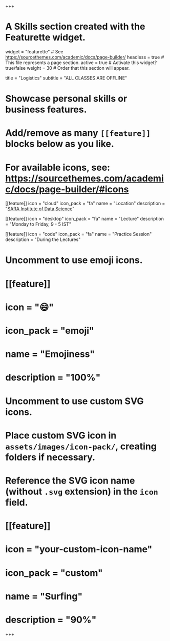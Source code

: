 +++
# A Skills section created with the Featurette widget.
widget = "featurette"  # See https://sourcethemes.com/academic/docs/page-builder/
headless = true  # This file represents a page section.
active = true  # Activate this widget? true/false
weight = 30  # Order that this section will appear.

title = "Logistics"
subtitle = "ALL CLASSES ARE OFFLINE"

# Showcase personal skills or business features.
# 
# Add/remove as many `[[feature]]` blocks below as you like.
# 
# For available icons, see: https://sourcethemes.com/academic/docs/page-builder/#icons

[[feature]]
  icon = "cloud"
  icon_pack = "fa"
  name = "Location"
  description = "[SARA Institute of Data Science](https://saraedu.netlify.app/)"
  
[[feature]]
  icon = "desktop"
  icon_pack = "fa"
  name = "Lecture"
  description = "Monday to Friday, 9 - 5 IST"  
  
[[feature]]
  icon = "code"
  icon_pack = "fa"
  name = "Practice Session"
  description = "During the Lectures"

# Uncomment to use emoji icons.
# [[feature]]
#  icon = ":smile:"
#  icon_pack = "emoji"
#  name = "Emojiness"
#  description = "100%"  

# Uncomment to use custom SVG icons.
# Place custom SVG icon in `assets/images/icon-pack/`, creating folders if necessary.
# Reference the SVG icon name (without `.svg` extension) in the `icon` field.
# [[feature]]
#  icon = "your-custom-icon-name"
#  icon_pack = "custom"
#  name = "Surfing"
#  description = "90%"

+++
